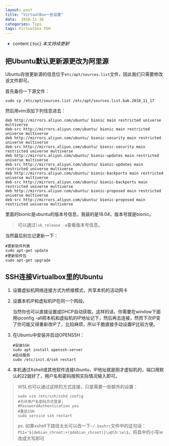 ```yaml
---
layout: post
title: "VirtualBox一些设置"
data:  2018-11-16
categories: Tips
tags: Virtualbox SSH
---
```


* content
{:toc}
*本文持续更新*'

## 把Ubuntu默认更新源更改为阿里源
Ubuntu存放更新源的信息位于`etc/apt/sources.list`文件，因此我们只需要修改该文件即可。

首先备份一下源文件：

```shell
sudo cp /etc/apt/sources.list /etc/apt/sources.list.bak.2018_11_17
```
然后用vim添加下列信息进去：
```shell
deb http://mirrors.aliyun.com/ubuntu/ bionic main restricted universe multiverse
deb-src http://mirrors.aliyun.com/ubuntu/ bionic main restricted universe multiverse
deb http://mirrors.aliyun.com/ubuntu/ bionic-security main restricted universe multiverse
deb-src http://mirrors.aliyun.com/ubuntu/ bionic-security main restricted universe multiverse
deb http://mirrors.aliyun.com/ubuntu/ bionic-updates main restricted universe multiverse
deb-src http://mirrors.aliyun.com/ubuntu/ bionic-updates main restricted universe multiverse
deb http://mirrors.aliyun.com/ubuntu/ bionic-backports main restricted universe multiverse
deb-src http://mirrors.aliyun.com/ubuntu/ bionic-backports main restricted universe multiverse
deb http://mirrors.aliyun.com/ubuntu/ bionic-proposed main restricted universe multiverse
deb-src http://mirrors.aliyun.com/ubuntu/ bionic-proposed main restricted universe multiverse
```
里面的bionic是ubuntu的版本号信息，我装的是18.04，版本号就是bionic。

> 可以通过`lsb_release -a`查看版本号信息。

当然最后别忘记更新一下：

```shell
#更新软件列表
sudo apt-get update
#更新软件包
sudo apt-get upgrade
```



## SSH连接Virtualbox里的Ubuntu

1. 设置虚拟机网络连接方式为桥接模式，共享本机的活动网卡

2. 设置本机IP和虚拟机IP在同一个网段。

   当然你也可以直接设置成DHCP自动获取。这样的话，你需要在window下面用ipconfig -all把本机和虚拟机的IP地址记下，然后再去连接，然而下次IP变了你可能又得重新改IP了，比较麻烦，所以干脆直接手动设置IP比较方便。

3. 在Ubuntu中安装并启动OPENSSH：

   ```shell
   #安装SSH
   sudo apt install openssh-server
   #启动服务
   sudo /etc/init.d/ssh restart
   ```

4. 本机通过Xshell或其他软件连接Ubuntu，IP地址就是刚才虚拟机的，端口用默认的22就好了，用户名和密码按照实际情况输入即可。

> WSL也可以通过这样的方式连接，只是需要一些额外的设置：
> ``` shell
> sudo vim /etc/ssh/sshd_config
> #允许用户名密码方式登录:
> #PasswordAuthentication yes
> #重启SSH
> sudo service ssh restart
> ```
> ps. 如果xshell下路径太长可以改一下`~/.bashrc`文件中的这句话：
> `PS1='${debian_chroot:+($debian_chroot)}\u@\h:\w\$`，将其中的小写w改成大写即可

